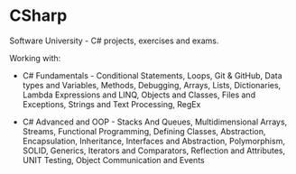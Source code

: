 # CSharp
Software University - C# projects, exercises and exams.

Working with:

- C# Fundamentals - 
Conditional Statements, Loops, Git & GitHub, Data types and Variables, Methods, Debugging, Arrays, Lists, Dictionaries, Lambda Expressions and LINQ, Objects and Classes, Files and Exceptions, Strings and Text Processing, RegEx

- C# Advanced and OOP - 
Stacks And Queues, Multidimensional Arrays, Streams, Functional Programming, Defining Classes, Abstraction, Encapsulation, Inheritance, Interfaces and Abstraction, Polymorphism, SOLID, Generics, Iterators and Comparators, Reflection and Attributes, UNIT Testing, Object Communication and Events
